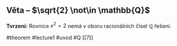 ## Věta – $\sqrt{2} \not\in \mathbb{Q}$

**Tvrzení:** Rovnice $x^2 = 2$ nemá v oboru racionálních čísel $\mathbb{Q}$ řešení.



#theorem #lecture1 #uvod #Q 
[[7]]